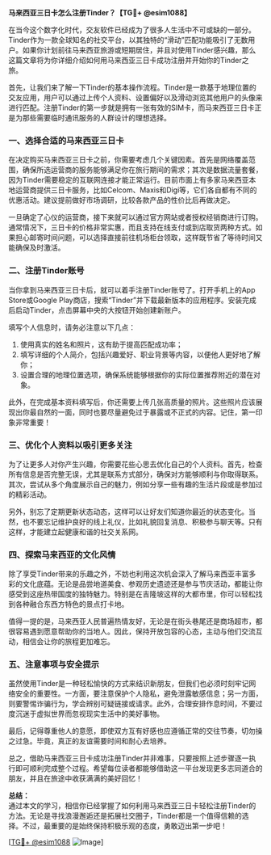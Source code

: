 **马来西亚三日卡怎么注册Tinder？【TG💪+ @esim1088】**

在当今这个数字化时代，交友软件已经成为了很多人生活中不可或缺的一部分。Tinder作为一款全球知名的社交平台，以其独特的“滑动”匹配功能吸引了无数用户。如果你计划前往马来西亚旅游或短期居住，并且对使用Tinder感兴趣，那么这篇文章将为你详细介绍如何用马来西亚三日卡成功注册并开始你的Tinder之旅。

首先，让我们来了解一下Tinder的基本操作流程。Tinder是一款基于地理位置的交友应用，用户可以通过上传个人资料、设置偏好以及滑动浏览其他用户的头像来进行匹配。注册Tinder的第一步就是拥有一张有效的SIM卡，而马来西亚三日卡正是为那些需要临时通讯服务的人群设计的理想选择。

### **一、选择合适的马来西亚三日卡**

在决定购买马来西亚三日卡之前，你需要考虑几个关键因素。首先是网络覆盖范围，确保所选运营商的服务能够满足你在旅行期间的需求；其次是数据流量套餐，因为Tinder需要稳定的互联网连接才能正常运行。目前市面上有多家马来西亚本地运营商提供三日卡服务，比如Celcom、Maxis和Digi等，它们各自都有不同的优惠活动。建议提前做好市场调研，比较各款产品的性价比后再做决定。

一旦确定了心仪的运营商，接下来就可以通过官方网站或者授权经销商进行订购。通常情况下，三日卡的价格非常实惠，而且支持在线支付或到店取货两种方式。如果担心邮寄时间问题，可以选择直接前往机场柜台领取，这样既节省了等待时间又能确保及时激活。

### **二、注册Tinder账号**

当你拿到马来西亚三日卡后，就可以着手注册Tinder账号了。打开手机上的App Store或Google Play商店，搜索“Tinder”并下载最新版本的应用程序。安装完成后启动Tinder，点击屏幕中央的大按钮开始创建新账户。

填写个人信息时，请务必注意以下几点：
1. 使用真实的姓名和照片，这有助于提高匹配成功率；
2. 填写详细的个人简介，包括兴趣爱好、职业背景等内容，以便他人更好地了解你；
3. 设置合理的地理位置选项，确保系统能够根据你的实际位置推荐附近的潜在对象。

此外，在完成基本资料填写后，你还需要上传几张高质量的照片。这些照片应该展现出你最自然的一面，同时也要尽量避免过于暴露或不正式的内容。记住，第一印象非常重要！

### **三、优化个人资料以吸引更多关注**

为了让更多人对你产生兴趣，你需要花些心思去优化自己的个人资料。首先，检查所有信息是否完整无误，尤其是联系方式部分，确保对方能够顺利与你取得联系。其次，尝试从多个角度展示自己的魅力，例如分享一些有趣的生活片段或是参加过的精彩活动。

另外，别忘了定期更新状态动态，这样可以让好友们知道你最近的状态变化。当然，也不要忘记维护良好的线上礼仪，比如礼貌回复消息、积极参与聊天等。只有这样，才能建立起健康和谐的社交关系网。

### **四、探索马来西亚的文化风情**

除了享受Tinder带来的乐趣之外，不妨也利用这次机会深入了解马来西亚丰富多彩的文化底蕴。无论是品尝地道美食、参观历史遗迹还是参与节庆活动，都能让你感受到这座热带国度的独特魅力。特别是在吉隆坡这样的大都市里，你可以轻松找到各种融合东西方特色的景点打卡地。

值得一提的是，马来西亚人民普遍热情友好，无论是在街头巷尾还是商场超市，都很容易遇到愿意帮助你的当地人。因此，保持开放包容的心态，主动与他们交流互动，相信会让你的旅程更加难忘。

### **五、注意事项与安全提示**

虽然使用Tinder是一种轻松愉快的方式来结识新朋友，但我们也必须时刻牢记网络安全的重要性。一方面，要注意保护个人隐私，避免泄露敏感信息；另一方面，则要警惕诈骗行为，学会辨别可疑链接或请求。此外，合理安排作息时间，不要过度沉迷于虚拟世界而忽视现实生活中的美好事物。

最后，记得尊重他人的意愿，即使双方互有好感也应遵循正常的交往节奏，切勿操之过急。毕竟，真正的友谊需要时间和耐心去培养。

总之，借助马来西亚三日卡成功注册Tinder并非难事，只要按照上述步骤逐一执行即可顺利完成整个过程。希望每位读者都能够借助这一平台发现更多志同道合的朋友，并且在旅途中收获满满的美好回忆！

**总结：**  
通过本文的学习，相信你已经掌握了如何利用马来西亚三日卡轻松注册Tinder的方法。无论是寻找浪漫邂逅还是拓展社交圈子，Tinder都是一个值得信赖的选择。不过，最重要的是始终保持积极乐观的态度，勇敢迈出第一步吧！

[[TG💪+ @esim1088](https://t.me/s/esim1088) ![Image](https://i.postimg.cc/4NQfJmqS/Snipaste-2025-05-13-00-14-12.png)]